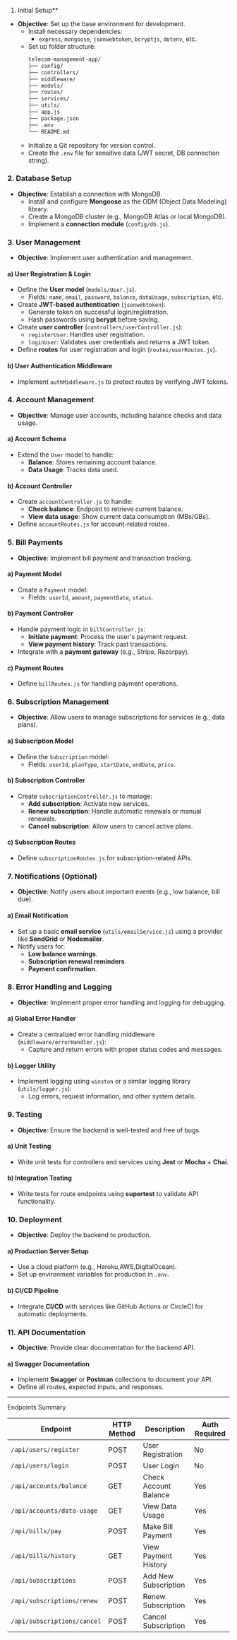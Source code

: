 1. Initial Setup**
- **Objective**: Set up the base environment for development.
  - Install necessary dependencies: 
    - `express`, `mongoose`, `jsonwebtoken`, `bcryptjs`, `dotenv`, etc.
  - Set up folder structure:
    ```bash
    telecom-management-app/
    ├── config/
    ├── controllers/
    ├── middleware/
    ├── models/
    ├── routes/
    ├── services/
    ├── utils/
    ├── app.js
    ├── package.json
    ├── .env
    └── README.md
    ```
  - Initialize a Git repository for version control.
  - Create the `.env` file for sensitive data (JWT secret, DB connection string).
  
### **2. Database Setup**
- **Objective**: Establish a connection with MongoDB.
  - Install and configure **Mongoose** as the ODM (Object Data Modeling) library.
  - Create a MongoDB cluster (e.g., MongoDB Atlas or local MongoDB).
  - Implement a **connection module** (`config/db.js`).
  
### **3. User Management**
- **Objective**: Implement user authentication and management.
  
#### a) **User Registration & Login**
  - Define the **User model** (`models/User.js`).
    - Fields: `name`, `email`, `password`, `balance`, `dataUsage`, `subscription`, etc.
  - Create **JWT-based authentication** (`jsonwebtoken`):
    - Generate token on successful login/registration.
    - Hash passwords using **bcrypt** before saving.
  - Create **user controller** (`controllers/userController.js`):
    - `registerUser`: Handles user registration.
    - `loginUser`: Validates user credentials and returns a JWT token.
  - Define **routes** for user registration and login (`routes/userRoutes.js`).
  
#### b) **User Authentication Middleware**
  - Implement `authMiddleware.js` to protect routes by verifying JWT tokens.

### **4. Account Management**
- **Objective**: Manage user accounts, including balance checks and data usage.
  
#### a) **Account Schema**
  - Extend the `User` model to handle:
    - **Balance**: Stores remaining account balance.
    - **Data Usage**: Tracks data used.
  
#### b) **Account Controller**
  - Create `accountController.js` to handle:
    - **Check balance**: Endpoint to retrieve current balance.
    - **View data usage**: Show current data consumption (MBs/GBs).
  - Define `accountRoutes.js` for account-related routes.

### **5. Bill Payments**
- **Objective**: Implement bill payment and transaction tracking.

#### a) **Payment Model**
  - Create a `Payment` model:
    - Fields: `userId`, `amount`, `paymentDate`, `status`.
  
#### b) **Payment Controller**
  - Handle payment logic in `billController.js`:
    - **Initiate payment**: Process the user's payment request.
    - **View payment history**: Track past transactions.
  - Integrate with a **payment gateway** (e.g., Stripe, Razorpay).
  
#### c) **Payment Routes**
  - Define `billRoutes.js` for handling payment operations.

### **6. Subscription Management**
- **Objective**: Allow users to manage subscriptions for services (e.g., data plans).

#### a) **Subscription Model**
  - Define the `Subscription` model:
    - Fields: `userId`, `planType`, `startDate`, `endDate`, `price`.
  
#### b) **Subscription Controller**
  - Create `subscriptionController.js` to manage:
    - **Add subscription**: Activate new services.
    - **Renew subscription**: Handle automatic renewals or manual renewals.
    - **Cancel subscription**: Allow users to cancel active plans.
  
#### c) **Subscription Routes**
  - Define `subscriptionRoutes.js` for subscription-related APIs.

### **7. Notifications (Optional)**
- **Objective**: Notify users about important events (e.g., low balance, bill due).
  
#### a) **Email Notification**
  - Set up a basic **email service** (`utils/emailService.js`) using a provider like **SendGrid** or **Nodemailer**.
  - Notify users for:
    - **Low balance warnings**.
    - **Subscription renewal reminders**.
    - **Payment confirmation**.
  
### **8. Error Handling and Logging**
- **Objective**: Implement proper error handling and logging for debugging.
  
#### a) **Global Error Handler**
  - Create a centralized error handling middleware (`middleware/errorHandler.js`):
    - Capture and return errors with proper status codes and messages.
  
#### b) **Logger Utility**
  - Implement logging using `winston` or a similar logging library (`utils/logger.js`):
    - Log errors, request information, and other system details.
  
### **9. Testing**
- **Objective**: Ensure the backend is well-tested and free of bugs.
  
#### a) **Unit Testing**
  - Write unit tests for controllers and services using **Jest** or **Mocha** + **Chai**.
  
#### b) **Integration Testing**
  - Write tests for route endpoints using **supertest** to validate API functionality.
  
### **10. Deployment**
- **Objective**: Deploy the backend to production.
  
#### a) **Production Server Setup**
  - Use a cloud platform (e.g., Heroku,AWS,DigitalOcean).
  - Set up environment variables for production in `.env`.
  
#### b) **CI/CD Pipeline**
  - Integrate **CI/CD** with services like GitHub Actions or CircleCI for automatic deployments.
  
### **11. API Documentation**
- **Objective**: Provide clear documentation for the backend API.
  
#### a) **Swagger Documentation**
  - Implement **Swagger** or **Postman** collections to document your API.
  - Define all routes, expected inputs, and responses.

---

Endpoints Summary

| Endpoint                  | HTTP Method | Description                   | Auth Required |
|----------------------------|-------------|-------------------------------|---------------|
| `/api/users/register`       | POST        | User Registration              | No            |
| `/api/users/login`          | POST        | User Login                     | No            |
| `/api/accounts/balance`     | GET         | Check Account Balance          | Yes           |
| `/api/accounts/data-usage`  | GET         | View Data Usage                | Yes           |
| `/api/bills/pay`            | POST        | Make Bill Payment              | Yes           |
| `/api/bills/history`        | GET         | View Payment History           | Yes           |
| `/api/subscriptions`        | POST        | Add New Subscription           | Yes           |
| `/api/subscriptions/renew`  | POST        | Renew Subscription             | Yes           |
| `/api/subscriptions/cancel` | POST        | Cancel Subscription            | Yes           |

